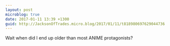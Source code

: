 ```yaml
---
layout: post
microblog: true
date: 2017-01-11 13:39 +1300
guid: http://JacksonOfTrades.micro.blog/2017/01/11/t818980697629044736.html
---
```

Wait when did I end up older than most ANIME protagonists?
